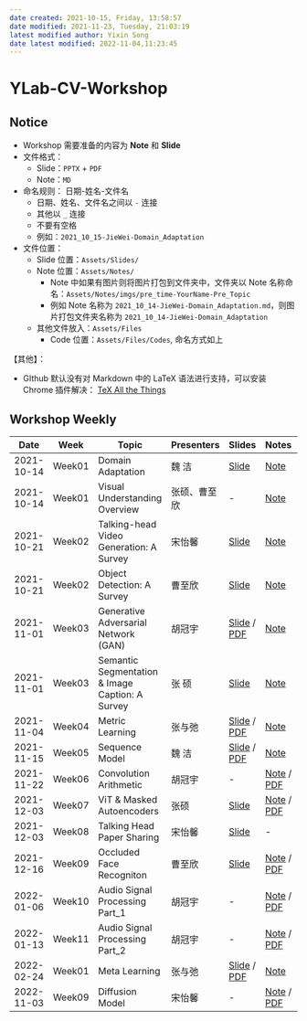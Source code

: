 ```yaml
---
date created: 2021-10-15, Friday, 13:58:57
date modified: 2021-11-23, Tuesday, 21:03:19
latest modified author: Yixin Song
date latest modified: 2022-11-04,11:23:45
---
```


# YLab-CV-Workshop

## Notice

- Workshop 需要准备的内容为 **Note** 和 **Slide**
- 文件格式：
	- Slide：`PPTX` + `PDF`
	- Note：`MD`
- 命名规则： 日期-姓名-文件名
	- 日期、姓名、文件名之间以 `-` 连接
	- 其他以 `_` 连接
	- 不要有空格
	- 例如：`2021_10_15-JieWei-Domain_Adaptation`
- 文件位置：
	- Slide 位置：`Assets/Slides/`
	- Note 位置：`Assets/Notes/`
		- Note 中如果有图片则将图片打包到文件夹中，文件夹以 Note 名称命名：`Assets/Notes/imgs/pre_time-YourName-Pre_Topic`
		- 例如 Note 名称为 `2021_10_14-JieWei-Domain_Adaptation.md`，则图片打包文件夹名称为 `2021_10_14-JieWei-Domain_Adaptation`
	- 其他文件放入：`Assets/Files`
		- Code 位置：`Assets/Files/Codes`, 命名方式如上

【其他】：

- GIthub 默认没有对 Markdown 中的 LaTeX 语法进行支持，可以安装 Chrome 插件解决： [TeX All the Things](https://chrome.google.com/webstore/detail/tex-all-the-things/cbimabofgmfdkicghcadidpemeenbffn?hl=en)

## Workshop Weekly

| Date       | Week   | Topic                                           | Presenters | Slides                                                                                                                                                                  | Notes                                                                                                                                                    | Appendix                                                                         |   |
| ---------- | ------ | ----------------------------------------------- | ---------- | ----------------------------------------------------------------------------------------------------------------------------------------------------------------------- | -------------------------------------------------------------------------------------------------------------------------------------------------------- | -------------------------------------------------------------------------------- | - |
| 2021-10-14 | Week01 | Domain Adaptation                               | 魏 洁        | [Slide](Assets/Slides/2021_10_14-JieWei-Domain_Adaptation.pptx) | [Note](Assets/Notes/2021_10_14-JieWei-Domain_Adaptation.md) | -                                                                                |   |
| 2021-10-14 | Week01 | Visual Understanding Overview                   | 张硕、曹至欣     | -                                                                                                                                                                       | [Note](Assets/Notes/2021_10_14-ZhangShuo_Cao-Visual_Understanding_Overview.md) | -                                                                                |   |
| 2021-10-21 | Week02 | Talking-head Video Generation: A Survey         | 宋怡馨        | [Slide](Assets/Slides/2021_10_21-YixinSong-Talking_Head_Generation.pptx) | [Note](Assets/Notes/2021_10_21-YixinSong-Talking_Head_Generation.md) | -                                                                                |   |
| 2021-10-21 | Week02 | Object Detection: A Survey                      | 曹至欣        | [Slide ](Assets/Slides/2021_10_21-ZhixinCao-Object_Detection_A_Survey.pptx) | [Note](Assets/Notes/2021_10_21-ZhixinCao-Object_Detection_A_survey.md) | -                                                                                |   |
| 2021-11-01 | Week03 | Generative Adversarial Network (GAN)            | 胡冠宇        | [Slide](Assets/Slides/2021_11_01-GuanyuHu-Generative_Adversarial_Network.pptx) / [PDF](Assets/Slides/Slides_PDF/2021_10_28-GuanyuHu-Generative_Adversarial_Network.pdf) | [Note](Assets/Notes/2021_11_01-GuanyuHu-Generative_Adversarial_Network.md) | [Code](Assets/Files/Codes/2021_11_01-GuanyuHu-Generative_Adversarial_Network.py) |   |
| 2021-11-01 | Week03 | Semantic Segmentation & Image Caption: A Survey | 张 硕        | [Slide](Assets/Slides/2021_11_01-ZhangShuo-Panoptic_Segmentation_survey.pptx) | [Note](Assets/Notes/2021_11_1-ZhangShuo-Panoptic_Segmentation_survey.md) | -                                                                                |   |
| 2021-11-04 | Week04 | Metric Learning                                 | 张与弛        | [Slide](Assets/Slides/2021_11_04-YuchiZhang-metric_learning.pptx) / [PDF](Assets/Slides/Slides_PDF/2021_11_04-YuchiZhang-metric_learning.pdf) | [Note](Assets/Notes/2021_11_04-YuchiZhang-metric_learning.md) | -                                                                                |   |
| 2021-11-15 | Week05 | Sequence Model                                  | 魏 洁        | [Slide](Assets/Slides/2021_11_15-JieWei-Sequence_Model.pptx) / [PDF](Assets/Slides/Slides_PDF/2021_11_15-JieWei-Sequence_Model.pdf) | [Note](Assets/Notes/2021_11_15-JieWei-Sequence_Model.md) | -                                                                                |   |
| 2021-11-22 | Week06 | Convolution Arithmetic                          | 胡冠宇        | -                                                                                                                                                                       | [Note](Assets/Notes/2021_11_22-GuanyuHu-Convolution_Arithmetic.md) / [PDF](Assets/Notes/Notes_PDF/2021_11_22-GuanyuHu-Convolution_Arithmetic.pdf) | [Code](Assets/Files/Codes/2021_11_22-GuanyuHu-Convolution_Arithmetic.py) | - |
| 2021-12-03 | Week07 | ViT & Masked Autoencoders                       | 张硕         | [Slide](Assets/Slides/2021_12_3-ZhangShuo-ViT_MAE.pptx) | [Note](Assets/Notes/2021_12_3-ZhangShuo-ViT_MAE.md) / [PDF](Assets/Notes/Notes_PDF/2021_12_3-ZhangShuo-ViT_MAE.pdf) | -                                                                                |   |
| 2021-12-03 | Week08 | Talking Head Paper Sharing                      | 宋怡馨        | [Slide](Assets/Slides/2021_12_13-YixinSong-Talking_Head_Generation.pptx) | -                                                                                                                                                        | -                                                                                |   |
| 2021-12-16 | Week09 | Occluded Face Recogniton                        | 曹至欣        | [Slide ](Assets/Slides/2021_12_16-ZhixinCao-Occluded_Face_Recognition.pptx) | [Note](Assets/Notes/2021_12_16-ZhixinCao-Occluded_Face_Recogniton.md) / [PDF](Assets/Notes/Notes_PDF/2021_12_16-ZhixinCao-Occluded_Face_Recognition.pdf) | -                                                                                |   |
| 2022-01-06 | Week10 | Audio Signal Processing Part_1                  | 胡冠宇        | -                                                                                                                                                                       | [Note](Assets/Notes/2022_01_06-GuanyuHu-Audio_Signal_Processing.md) / [PDF](Assets/Notes/Notes_PDF/2022_01_06-GuanyuHu-Audio_Signal_Processing.pdf) | [Code](Assets/Files/Codes/2022_01_06-GuanyuHu-Audio_Signal_Processing.7z) |   |
| 2022-01-13 | Week11 | Audio Signal Processing Part_2                  | 胡冠宇        | -                                                                                                                                                                       | [Note](Assets/Notes/2022_01_06-GuanyuHu-Audio_Signal_Processing.md) / [PDF](Assets/Notes/Notes_PDF/2022_01_06-GuanyuHu-Audio_Signal_Processing.pdf) | [Code](Assets/Files/Codes/2022_01_06-GuanyuHu-Audio_Signal_Processing.7z) |   |
| 2022-02-24 | Week01 | Meta Learning                                    | 张与弛         | [Slide](Assets/Slides/2022_02_24-ZhangYuchi-meta_learning.pptx) / [PDF](Assets/Slides/Slides_PDF/2022_02_24-ZhangYuchi-meta_learning.pdf) | [Note](Assets/Notes/2022_02_24-ZhangYuchi-meta_learning.md) | -                                                                                |   |
| 2022-11-03 | Week09 | Diffusion Model                            | 宋怡馨    |- |[Note](Assets/Notes/2022_11_03-YixinSong-Diffusion_Model.md) / [PDF](Assets/Notes/Notes_PDF/2022_11_03-YixinSong-Diffusion_Model.pdf) | [Code](Assets/Files/Codes/2022_11_03-YixinSong-Diffusion_Model_demo.ipynb)| |